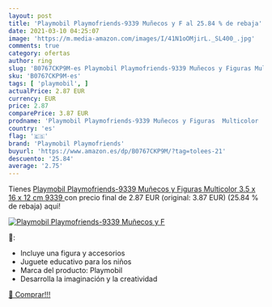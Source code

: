 ```yaml
---
layout: post
title: 'Playmobil Playmofriends-9339 Muñecos y F al 25.84 % de rebaja'
date: 2021-03-10 04:25:07
image: 'https://m.media-amazon.com/images/I/41N1oOMjirL._SL400_.jpg'
comments: true
category: ofertas
author: ring
slug: 'B0767CKP9M-es Playmobil Playmofriends-9339 Muñecos y Figuras Multicolor...'
sku: 'B0767CKP9M-es'
tags: [ 'playmobil', ]
actualPrice: 2.87 EUR
currency: EUR
price: 2.87
comparePrice: 3.87 EUR
prodname: 'Playmobil Playmofriends-9339 Muñecos y Figuras  Multicolor  3.5 x 16 x 12 cm  9339 '
country: 'es'
flag: '🇪🇸'
brand: 'Playmobil Playmofriends'
buyurl: 'https://www.amazon.es/dp/B0767CKP9M/?tag=tolees-21'
descuento: '25.84'
average: '2.75'
---
```


Tienes [Playmobil Playmofriends-9339 Muñecos y Figuras  Multicolor  3.5 x 16 x 12 cm  9339 ](https://www.amazon.es/dp/B0767CKP9M/?tag=tolees-21) con precio final de  2.87 EUR (original: 3.87 EUR) (25.84 %  de rebaja) aqui!

[![Playmobil Playmofriends-9339 Muñecos y F](https://m.media-amazon.com/images/I/41N1oOMjirL._SL400_.jpg)](https://www.amazon.es/dp/B0767CKP9M/?tag=tolees-21)

🔎:

- Incluye una figura y accesorios
- Juguete educativo para los niños
- Marca del producto: Playmobil
- Desarrolla la imaginación y la creatividad

[🛒 Comprar!!!](https://www.amazon.es/dp/B0767CKP9M/?tag=tolees-21)
